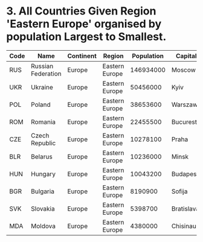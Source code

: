 # 3. All Countries Given Region 'Eastern Europe' organised by population Largest to Smallest.

| Code | Name | Continent | Region | Population | Capital |
| --- | --- | --- | --- | --- | --- |
| RUS | Russian Federation | Europe | Eastern Europe | 146934000 | Moscow |
| UKR | Ukraine | Europe | Eastern Europe | 50456000 | Kyiv |
| POL | Poland | Europe | Eastern Europe | 38653600 | Warszawa |
| ROM | Romania | Europe | Eastern Europe | 22455500 | Bucuresti |
| CZE | Czech Republic | Europe | Eastern Europe | 10278100 | Praha |
| BLR | Belarus | Europe | Eastern Europe | 10236000 | Minsk |
| HUN | Hungary | Europe | Eastern Europe | 10043200 | Budapest |
| BGR | Bulgaria | Europe | Eastern Europe | 8190900 | Sofija |
| SVK | Slovakia | Europe | Eastern Europe | 5398700 | Bratislava |
| MDA | Moldova | Europe | Eastern Europe | 4380000 | Chisinau |

